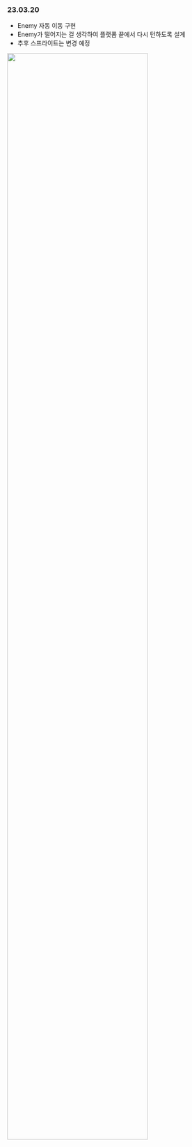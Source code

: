 ### 23.03.20
* Enemy 자동 이동 구현
* Enemy가 떨어지는 걸 생각하여 플랫폼 끝에서 다시 턴하도록 설계
* 추후 스프라이트는 변경 예정


<img width ="80%" src="https://user-images.githubusercontent.com/86179438/226365891-aa6c6d87-9a71-4e39-87a5-aa03c046ba49.mp4"/>

